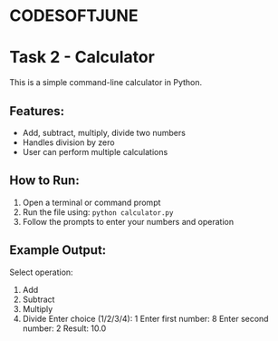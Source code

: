 # CODESOFTJUNE
# Task 2 - Calculator

This is a simple command-line calculator in Python.

## Features:
- Add, subtract, multiply, divide two numbers
- Handles division by zero
- User can perform multiple calculations

## How to Run:
1. Open a terminal or command prompt
2. Run the file using: `python calculator.py`
3. Follow the prompts to enter your numbers and operation

## Example Output:
Select operation:
1. Add
2. Subtract
3. Multiply
4. Divide
Enter choice (1/2/3/4): 1
Enter first number: 8
Enter second number: 2
Result: 10.0
